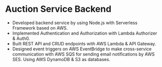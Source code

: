 # Auction Service Backend
- Developed backend service by using Node.js with Serverless Framework based on AWS.
- Implemented Authentication and Authorization with Lambda Authorizer & Auth0.
- Built REST API and CRUD endpoints with AWS Lambda & API Gateway.
- Designed event triggers on AWS EventBridge to make cross-service communication with AWS SQS for
sending email notifications by AWS SES. Using AWS DynamoDB & S3 as databases.
